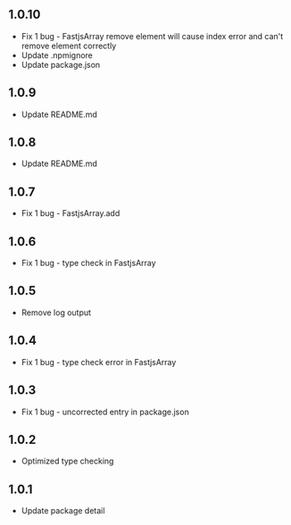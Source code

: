 ## 1.0.10

* Fix 1 bug - FastjsArray remove element will cause index error and can't remove element correctly
* Update .npmignore
* Update package.json

## 1.0.9

* Update README.md

## 1.0.8

* Update README.md

## 1.0.7

* Fix 1 bug - FastjsArray.add

## 1.0.6

* Fix 1 bug - type check in FastjsArray

## 1.0.5

* Remove log output

## 1.0.4

* Fix 1 bug - type check error in FastjsArray

## 1.0.3

* Fix 1 bug - uncorrected entry in package.json

## 1.0.2

* Optimized type checking

## 1.0.1

* Update package detail